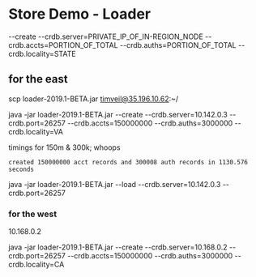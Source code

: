 # Store Demo - Loader

--create --crdb.server=PRIVATE_IP_OF_IN-REGION_NODE --crdb.accts=PORTION_OF_TOTAL --crdb.auths=PORTION_OF_TOTAL --crdb.locality=STATE


## for the east
scp loader-2019.1-BETA.jar timveil@35.196.10.62:~/



java -jar loader-2019.1-BETA.jar --create --crdb.server=10.142.0.3 --crdb.port=26257 --crdb.accts=150000000 --crdb.auths=3000000 --crdb.locality=VA

timings for 150m & 300k; whoops
```
created 150000000 acct records and 300008 auth records in 1130.576 seconds
```

java -jar loader-2019.1-BETA.jar --load --crdb.server=10.142.0.3 --crdb.port=26257


### for the west

10.168.0.2

java -jar loader-2019.1-BETA.jar --create --crdb.server=10.168.0.2 --crdb.port=26257 --crdb.accts=150000000 --crdb.auths=3000000 --crdb.locality=CA

